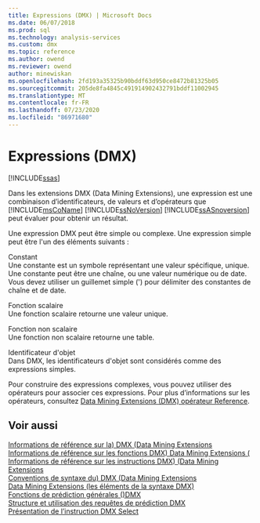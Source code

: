 ```yaml
---
title: Expressions (DMX) | Microsoft Docs
ms.date: 06/07/2018
ms.prod: sql
ms.technology: analysis-services
ms.custom: dmx
ms.topic: reference
ms.author: owend
ms.reviewer: owend
author: minewiskan
ms.openlocfilehash: 2fd193a35325b90bddf63d950ce8472b81325b05
ms.sourcegitcommit: 205de8fa4845c491914902432791bddf11002945
ms.translationtype: MT
ms.contentlocale: fr-FR
ms.lasthandoff: 07/23/2020
ms.locfileid: "86971680"
---
```

# <a name="expressions-dmx"></a>Expressions (DMX)
[!INCLUDE[ssas](../includes/applies-to-version/ssas.md)]

  Dans les extensions DMX (Data Mining Extensions), une expression est une combinaison d’identificateurs, de valeurs et d’opérateurs que [!INCLUDE[msCoName](../includes/msconame-md.md)] [!INCLUDE[ssNoVersion](../includes/ssnoversion-md.md)] [!INCLUDE[ssASnoversion](../includes/ssasnoversion-md.md)] peut évaluer pour obtenir un résultat.  
  
 Une expression DMX peut être simple ou complexe. Une expression simple peut être l'un des éléments suivants :  
  
 Constant  
 Une constante est un symbole représentant une valeur spécifique, unique. Une constante peut être une chaîne, ou une valeur numérique ou de date. Vous devez utiliser un guillemet simple (') pour délimiter des constantes de chaîne et de date.  
  
 Fonction scalaire  
 Une fonction scalaire retourne une valeur unique.  
  
 Fonction non scalaire  
 Une fonction non scalaire retourne une table.  
  
 Identificateur d'objet  
 Dans DMX, les identificateurs d'objet sont considérés comme des expressions simples.  
  
 Pour construire des expressions complexes, vous pouvez utiliser des opérateurs pour associer ces expressions. Pour plus d’informations sur les opérateurs, consultez [Data Mining Extensions &#40;DMX&#41; opérateur Reference](../dmx/data-mining-extensions-dmx-operator-reference.md).  
  
## <a name="see-also"></a>Voir aussi  
 [Informations de référence sur la&#41; DMX &#40;Data Mining Extensions](../dmx/data-mining-extensions-dmx-reference.md)   
 [Informations de référence sur les fonctions DMX&#41; Data Mining Extensions &#40;](../dmx/data-mining-extensions-dmx-function-reference.md)   
 [Informations de référence sur les instructions DMX&#41; &#40;Data Mining Extensions](../dmx/data-mining-extensions-dmx-statements.md)   
 [Conventions de syntaxe du&#41; DMX &#40;Data Mining Extensions](../dmx/data-mining-extensions-dmx-syntax-conventions.md)   
 [Data Mining Extensions &#40;les éléments de la syntaxe DMX&#41;](../dmx/data-mining-extensions-dmx-syntax-elements.md)   
 [Fonctions de prédiction générales &#40;&#41;DMX](../dmx/general-prediction-functions-dmx.md)   
 [Structure et utilisation des requêtes de prédiction DMX](../dmx/structure-and-usage-of-dmx-prediction-queries.md)   
 [Présentation de l’instruction DMX Select](../dmx/understanding-the-dmx-select-statement.md)  
  
  
